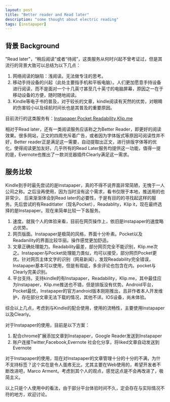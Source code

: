 ```yaml
---
layout: post
title: "Better reader and Read later"
description: "some thought about electric reading"
tags: [instapaper]
---
```



## 背景 Background

"Read later"，“稍后阅读”或者“待阅”，这类服务从何时兴起不曾考证过，但是其流行的背景大致可以总结为以下几点：

1. 网络阅读的缺陷：浅阅读。无法做专注的思考。
2. 移动手持设备的兴起（此处主要指手机和平板电脑）。人们更加愿意手持设备进行阅读，而不是面对一个十几英寸甚至几十英寸的电脑屏幕，原因之一在于移动设备的方便，随时随地阅读。
3. Kindle等电子书的普及，对于较长的文章，kindle阅读有天然的优势，对眼睛的伤害较小以及续航时间长也是其普及的重要原因。

目前流行的这类服务有：[Instapaper](http://www.instapaper.com),[Pocket](http://getpocket.com/),[Readability](http://readability.com/),[Klip.me](http://www.klip.me/)

相对于Read later，还有一类阅读服务应该称之为Better Reader，即更好的阅读效果。很多网站，正文的四周充斥着广告，或者因为字体版式等原因可阅读性并不好，Better reader正是满足这一需要，自动提取出正文，进行排版字体等的优化，使得阅读更加友好。几乎所有的Read Later服务均提供这一功能，值得一提的是，Evernote也推出了一款浏览器插件Clearly满足这一需求。

## 服务比较

Kindle到手时最先尝试的是Instapaper，真的不得不说界面非常简陋，无愧于一人公司之称。之后没再使用，因为当时没有这个需求，看书仅限于本地，推送用的也非常少。
后来渐渐体会到Read later的必要性，于是有目的的寻找起这样的服务。先后尝试的有Readitlater（现名Pocket），Readablity，Klip it，现在最终选择的是Instapaper。现在来简单比较一下各服务。

1. 速度。就我个人的体验来看，目前在网页操作上，依旧是Instapaper的速度略占优势。
2. 网页版面。Instapaper是极简的风格，界面十分朴素。Pocket以及Readanility的界面比较华丽。操作感觉更加舒适。
3. 文章正确处理能力。Readability最差，部分网页完全不能识别，Klip.me次之。Instapaper与Pocket处理能力类似，均可以接受，部分网页Pocket更优。针对网页主体文字的识别（网易新闻），发现Readability完全错误，Instapaper基本可以使用，但是有瑕疵，多余评论也包含在内。pocket与Clearly完美识别。
4. 平台支持。支持kindle的有Instapaper，Readability，Klip.me，其中最佳应为Instapaper，Klip.me推送也不错，但是排版没有优势。Android平台，Pocket最优，Instapaper的官方android版本刚刚推出，且非作者本人开发维护，存在部分文章无法下载的情况，其他不详。IOS设备，尚未体验。

综合以上几点，考虑到与Kindle的配合使用，使用的流畅性，主要使用Instapaper以及Clearly。

对于Instapaper的使用，目前是以下方案：
1. 配合chrome扩展添加文章到Instapaper，Google Reader发送到Instapaper
2. 账户连接Twitter,Facebook,Evernote 社会化分享，将liked文章自动发送到Evernote

对于Instapaper的使用，现在对Instapaper的文章管理十分的十分的不满，为什不支持标签？这个实在是令人蛋疼无比，尤其主要在Web使用的，希望开发者不断改进吧，Marco Arment。考虑到其个人的观点，感觉这点是不会再改进了，极简主义。

以上只是个人使用中的看法，由于部分平台体验时间不久，定会存在与实际情况不符的地方，欢迎讨论。
